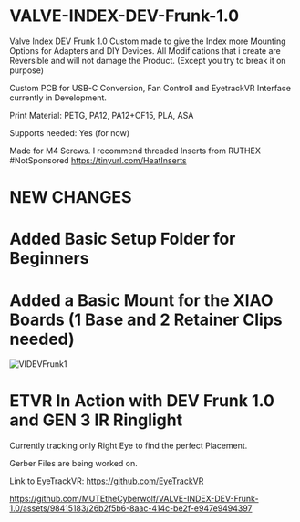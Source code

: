 # VALVE-INDEX-DEV-Frunk-1.0
Valve Index DEV Frunk 1.0 Custom made to give the Index more Mounting Options for Adapters and DIY Devices. All Modifications that i create are Reversible and will not damage the Product. (Except you try to break it on purpose)

Custom PCB for USB-C Conversion, Fan Controll and EyetrackVR Interface currently in Development.

Print Material: PETG, PA12, PA12+CF15, PLA, ASA

Supports needed: Yes (for now)

Made for M4 Screws. I recommend threaded Inserts from RUTHEX #NotSponsored
https://tinyurl.com/HeatInserts

# NEW CHANGES
# Added Basic Setup Folder for Beginners

# Added a Basic Mount for the XIAO Boards (1 Base and 2 Retainer Clips needed)

![VIDEVFrunk1](https://user-images.githubusercontent.com/98415183/209579540-a61c1d16-331d-47b4-9fd5-ee35704eea3e.png)

# ETVR In Action with DEV Frunk 1.0 and GEN 3 IR Ringlight

Currently tracking only Right Eye to find the perfect Placement. 

Gerber Files are being worked on.

Link to EyeTrackVR: https://github.com/EyeTrackVR

https://github.com/MUTEtheCyberwolf/VALVE-INDEX-DEV-Frunk-1.0/assets/98415183/26b2f5b6-8aac-414c-be2f-e947e9494397

